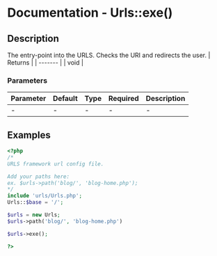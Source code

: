 # Documentation - Urls::exe()
## Description
The entry-point into the URLS. Checks the URI and redirects the user.
| Returns |
| ------- |
|  void   |

### Parameters
| Parameter | Default |  Type  |      Required      | Description |
| --------- | ------- | ------ | ------------------ | ----------- |
|   -   | -       | - | - | - |
## Examples
```PHP
<?php
/*
URLS framework url config file.

Add your paths here:
ex. $urls->path('blog/', 'blog-home.php');
*/
include 'urls/Urls.php';
Urls::$base = '/';

$urls = new Urls;
$urls->path('blog/', 'blog-home.php')

$urls->exe();

?>
```
